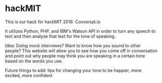 # hackMIT
This is our hack for hackMIT 2016: Conversat.io

It utilizes Python, PHP, and IBM's Watson API in order to turn any speech to text and then analyze that text for the tone of speaking.

Idea: Doing mock interviews? Want to know how you sound to other people? This website will allow you to see how you come off in conversation and point out why people may think you are speaking in a certain tone based on the words you use. 

Future things to add: tips for changing your tone to be happier, more excited, more confident
